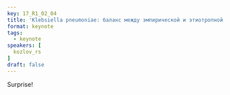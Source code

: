 ```yaml
---
key: 17_R1_02_04
title: 'Klebsiella pneumoniae: баланс между эмпирической и этиотропной терапией'
format: keynote
tags:
  - keynote
speakers: [
  kozlov_rs
]
draft: false
---
```

Surprise!